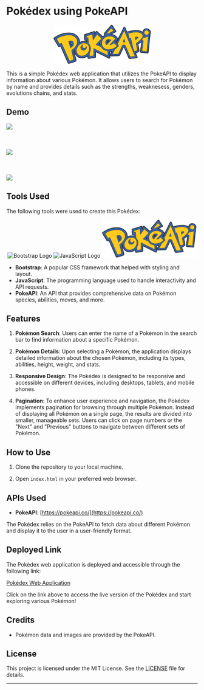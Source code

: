 # Pokédex using PokeAPI

<div align="center">
  <img src="https://raw.githubusercontent.com/PokeAPI/media/master/logo/pokeapi_256.png" alt="PokeAPI Logo">
</div>

This is a simple Pokédex web application that utilizes the PokeAPI to display information about various Pokémon. It allows users to search for Pokémon by name and provides details such as the strengths, weaknesess, genders, evolutions chains, and stats.

## Demo

<div style="display: flex; flex-direction: row;" align="center">
  <img src="assets/demo/pokedex_demo_iphone.gif" width="200" />
</div>
<br><br><br>
<div style="display: flex; flex-direction: row;" align="center">
    <img src="assets/demo/pokedex_demo_ipad.gif" width="350" />
</div>
<br><br><br>
<div style="display: flex; flex-direction: row;" align="center">
  <img src="assets/demo/pokedex_demo_mac.gif" width="80%" />
</div>


## Tools Used

The following tools were used to create this Pokédex:

<div align="center">
  <img src="https://getbootstrap.com/docs/5.3/assets/brand/bootstrap-logo-shadow.png" alt="Bootstrap Logo" height="100">
  <img src="https://www.freepnglogos.com/uploads/javascript-png/png-javascript-badge-picture-8.png" alt="JavaScript Logo" height="100">
  <img src="https://raw.githubusercontent.com/PokeAPI/media/master/logo/pokeapi_256.png" alt="PokeAPI Logo" height="100">
</div>

- **Bootstrap**: A popular CSS framework that helped with styling and layout.
- **JavaScript**: The programming language used to handle interactivity and API requests.
- **PokeAPI**: An API that provides comprehensive data on Pokémon species, abilities, moves, and more.

## Features

1. **Pokémon Search**: Users can enter the name of a Pokémon in the search bar to find information about a specific Pokémon.

2. **Pokémon Details**: Upon selecting a Pokémon, the application displays detailed information about the chosen Pokémon, including its types, abilities, height, weight, and stats.

3. **Responsive Design**: The Pokédex is designed to be responsive and accessible on different devices, including desktops, tablets, and mobile phones.

4. **Pagination**: To enhance user experience and navigation, the Pokédex implements pagination for browsing through multiple Pokémon. Instead of displaying all Pokémon on a single page, the results are divided into smaller, manageable sets. Users can click on page numbers or the "Next" and "Previous" buttons to navigate between different sets of Pokémon.

## How to Use

1. Clone the repository to your local machine.

2. Open `index.html` in your preferred web browser.

## APIs Used

- **PokeAPI**: [https://pokeapi.co/](https://pokeapi.co/)

The Pokédex relies on the PokeAPI to fetch data about different Pokémon and display it to the user in a user-friendly format.

## Deployed Link

The Pokédex web application is deployed and accessible through the following link:

[Pokédex Web Application](https://teohboonping.github.io/pokedex.github.io/)

Click on the link above to access the live version of the Pokédex and start exploring various Pokémon!

## Credits

- Pokémon data and images are provided by the PokeAPI.

## License

This project is licensed under the MIT License. See the [LICENSE](/LICENSE) file for details.

---

